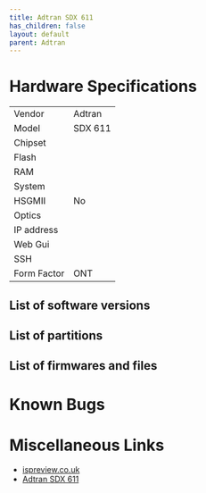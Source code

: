 ```yaml
---
title: Adtran SDX 611
has_children: false
layout: default
parent: Adtran
---
```


# Hardware Specifications

|             |             |
| ----------- | ----------- |
| Vendor      | Adtran       |
| Model       | SDX 611    |
| Chipset     |             |
| Flash       |             |
| RAM         |             |
| System      |             |
| HSGMII      | No          |
| Optics      |             |
| IP address  |             |
| Web Gui     |             |
| SSH         |             |
| Form Factor | ONT         |


## List of software versions
## List of partitions
## List of firmwares and files
# Known Bugs
# Miscellaneous Links

* [ispreview.co.uk](https://www.ispreview.co.uk/index.php/2022/09/pictured-openreachs-future-2-5gbps-ont-for-fttp-broadband.html)
* [Adtran SDX 611](https://www.adtran.com/solutions/by-segment/products/by-category/fiber-access/optical-network-terminals-ont/611.html)


